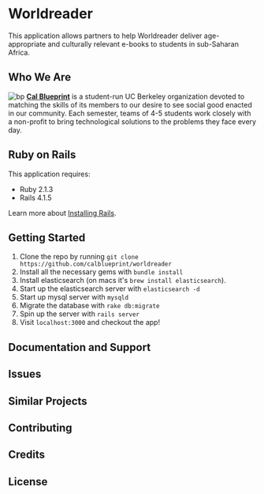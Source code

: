 Worldreader
================

This application allows partners to help Worldreader deliver age-appropriate and culturally relevant e-books to students in sub-Saharan Africa.

Who We Are
----------
![bp](http://bptech.berkeley.edu/assets/logo-full-large-d6419503b443e360bc6c404a16417583.png "BP Banner")
**[Cal Blueprint](http://www.calblueprint.org/)** is a student-run UC Berkeley organization devoted to matching the skills of its members to our desire to see social good enacted in our community. Each semester, teams of 4-5 students work closely with a non-profit to bring technological solutions to the problems they face every day.

Ruby on Rails
-------------

This application requires:

- Ruby 2.1.3
- Rails 4.1.5

Learn more about [Installing Rails](http://railsapps.github.io/installing-rails.html).

Getting Started
---------------
1. Clone the repo by running `git clone https://github.com/calblueprint/worldreader`
2. Install all the necessary gems with `bundle install`
3. Install elasticsearch (on macs it's `brew install elasticsearch`).
4. Start up the elasticsearch server with `elasticsearch -d`
5. Start up mysql server with `mysqld`
6. Migrate the database with `rake db:migrate`
7. Spin up the server with `rails server`
8. Visit `localhost:3000` and checkout the app!

Documentation and Support
-------------------------

Issues
-------------

Similar Projects
----------------

Contributing
------------

Credits
-------

License
-------
